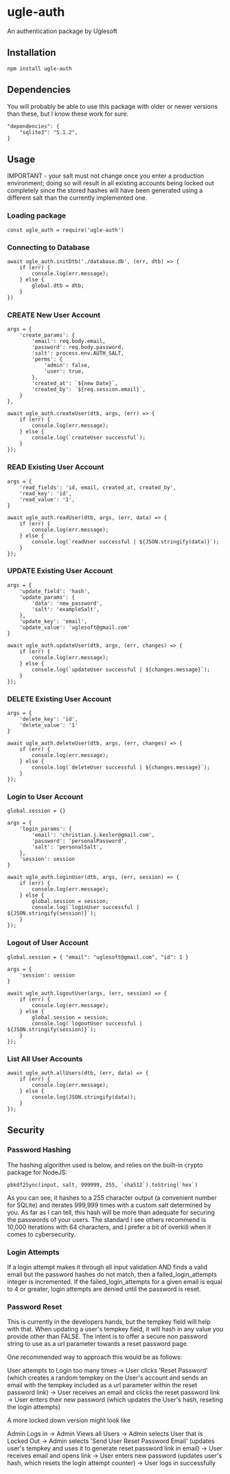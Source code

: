 # ugle-auth

An authentication package by Uglesoft


## Installation

    npm install ugle-auth


## Dependencies

You will probably be able to use this package with older or newer versions than these, but I know these work for sure.  

    "dependencies": {
        "sqlite3": "5.1.2",
    }


## Usage

IMPORTANT - your salt must not change once you enter a production environment; doing so will result in all existing accounts being locked out completely since the stored hashes will have been generated using a different salt than the currently implemented one.


### Loading package

    const ugle_auth = require('ugle-auth')


### Connecting to Database

    await ugle_auth.initDtb('./database.db', (err, dtb) => {
        if (err) {
            console.log(err.message);
        } else {
            global.dtb = dtb;
        }
    })


### CREATE New User Account

    args = {
        'create_params': {
            'email': req.body.email,
            'password': req.body.password,
            'salt': process.env.AUTH_SALT,
            'perms': {
                'admin': false,
                'user': true,
            },
            'created_at': `${new Date}`,
            'created_by': `${req.session.email}`,
        }
    },

    await ugle_auth.createUser(dtb, args, (err) => {
        if (err) {
            console.log(err.message);
        } else {
            console.log(`createUser successful`);
        }
    });


### READ Existing User Account

    args = {
        'read_fields': 'id, email, created_at, created_by',
        'read_key': 'id',
        'read_value': '1',
    }

    await ugle_auth.readUser(dtb, args, (err, data) => {
        if (err) {
            console.log(err.message);
        } else {
            console.log(`readUser successful | ${JSON.stringify(data)}`);
        }
    });


### UPDATE Existing User Account

    args = {
        'update_field': 'hash',
        'update_params': {
            'data': 'new_password',
            'salt': 'exampleSalt',
        },
        'update_key': 'email',
        'update_value': 'uglesoft@gmail.com'
    }

    await ugle_auth.updateUser(dtb, args, (err, changes) => {
        if (err) {
            console.log(err.message);
        } else {
            console.log(`updateUser successful | ${changes.message}`);
        }
    });


### DELETE Existing User Account

    args = {
        'delete_key': 'id',
        'delete_value': '1'
    }

    await ugle_auth.deleteUser(dtb, args, (err, changes) => {
        if (err) {
            console.log(err.message);
        } else {
            console.log(`deleteUser successful | ${changes.message}`);
        }
    });


### Login to User Account

    global.session = {}

    args = {
        'login_params': {
            'email': 'christian.j.kesler@gmail.com',
            'password': 'personalPassword',
            'salt': 'personalSalt',
        },
        'session': session
    }

    await ugle_auth.loginUser(dtb, args, (err, session) => {
        if (err) {
            console.log(err.message);
        } else {
            global.session = session;
            console.log(`loginUser successful | ${JSON.stringify(session)}`);
        }
    });


### Logout of User Account

    global.session = { "email": "uglesoft@gmail.com", "id": 1 }

    args = {
        'session': session
    }

    await ugle_auth.logoutUser(args, (err, session) => {
        if (err) {
            console.log(err.message);
        } else {
            global.session = session;
            console.log(`logoutUser successful | ${JSON.stringify(session)}`);
        }
    });


### List All User Accounts

    await ugle_auth.allUsers(dtb, (err, data) => {
        if (err) {
            console.log(err.message);
        } else {
            console.log(JSON.stringify(data));
        }
    });


## Security


### Password Hashing

The hashing algorithm used is below, and relies on the built-in crypto package for NodeJS:

    pbkdf2Sync(input, salt, 999999, 255, `sha512`).toString(`hex`)

As you can see, it hashes to a 255 character output (a convenient number for SQLite) and iterates 999,999 times with a custom salt determined by you.  As far as I can tell, this hash will be more than adequate for securing the passwords of your users.  The standard I see others recommend is 10,000 iterations with 64 characters, and I prefer a bit of overkill when it comes to cybersecurity.


### Login Attempts

If a login attempt makes it through all input validation AND finds a valid email but the password hashes do not match, then a failed_login_attempts integer is incremented.  If the failed_login_attempts for a given email is equal to 4 or greater, login attempts are denied until the password is reset.  


### Password Reset

This is currently in the developers hands, but the tempkey field will help with that.  When updating a user's tempkey field, it will hash in any value you provide other than FALSE.  The intent is to offer a secure non password string to use as a url parameter towards a reset password page.

One recommended way to approach this would be as follows:

User attempts to Login too many times -> User clicks 'Reset Password' (which creates a random tempkey on the User's account and sends an email with the tempkey included as a url parameter within the reset password link) -> User receives an email and clicks the reset password link -> User enters their new password (which updates the User's hash, reseting the login attempts)

A more locked down version might look like

Admin Logs in -> Admin Views all Users -> Admin selects User that is Locked Out -> Admin selects 'Send User Reset Password Email' (updates user's tempkey and uses it to generate reset password link in email) -> User receives email and opens link -> User enters new password (updates user's hash, which resets the login attempt counter) -> User logs in successfully
